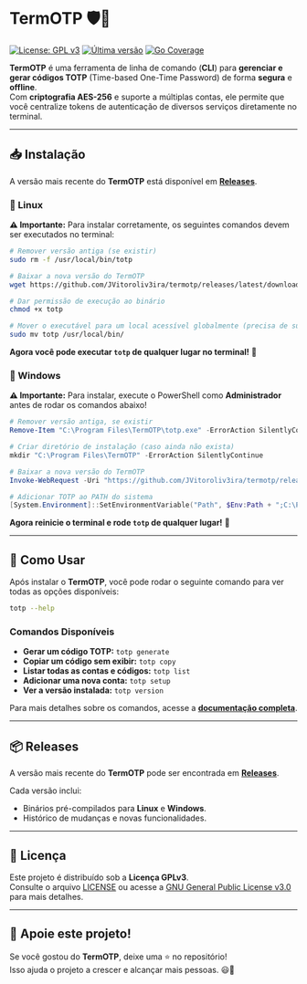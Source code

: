 # **TermOTP** 🛡️🔑

[![License: GPL v3](https://img.shields.io/badge/License-GPLv3-blue.svg)](https://www.gnu.org/licenses/gpl-3.0)
[![Última versão](https://img.shields.io/github/v/release/JVitoroliv3ira/termotp?label=Download)](https://github.com/JVitoroliv3ira/termotp/releases/latest)
[![Go Coverage](https://gocover.io/badge/github.com/JVitoroliv3ira/termotp)](https://gocover.io/github.com/JVitoroliv3ira/termotp)

**TermOTP** é uma ferramenta de linha de comando (**CLI**) para **gerenciar e gerar códigos TOTP** (Time-based One-Time Password) de forma **segura** e **offline**.  
Com **criptografia AES-256** e suporte a múltiplas contas, ele permite que você centralize tokens de autenticação de diversos serviços diretamente no terminal.

---

## **📥 Instalação**
A versão mais recente do **TermOTP** está disponível em **[Releases](https://github.com/JVitoroliv3ira/termotp/releases/latest)**.

### **🔹 Linux**
**⚠️ Importante:** Para instalar corretamente, os seguintes comandos devem ser executados no terminal:

```sh
# Remover versão antiga (se existir)
sudo rm -f /usr/local/bin/totp

# Baixar a nova versão do TermOTP
wget https://github.com/JVitoroliv3ira/termotp/releases/latest/download/totp-linux-amd64 -O totp

# Dar permissão de execução ao binário
chmod +x totp

# Mover o executável para um local acessível globalmente (precisa de sudo)
sudo mv totp /usr/local/bin/
```
**Agora você pode executar `totp` de qualquer lugar no terminal!** 🚀

### **🔹 Windows**
**⚠️ Importante:** Para instalar, execute o PowerShell como **Administrador** antes de rodar os comandos abaixo!

```powershell
# Remover versão antiga, se existir
Remove-Item "C:\Program Files\TermOTP\totp.exe" -ErrorAction SilentlyContinue

# Criar diretório de instalação (caso ainda não exista)
mkdir "C:\Program Files\TermOTP" -ErrorAction SilentlyContinue

# Baixar a nova versão do TermOTP
Invoke-WebRequest -Uri "https://github.com/JVitoroliv3ira/termotp/releases/latest/download/totp-windows-amd64.exe" -OutFile "C:\Program Files\TermOTP\totp.exe"

# Adicionar TOTP ao PATH do sistema
[System.Environment]::SetEnvironmentVariable("Path", $Env:Path + ";C:\Program Files\TermOTP", [System.EnvironmentVariableTarget]::Machine)
```

**Agora reinicie o terminal e rode `totp` de qualquer lugar!** 🎉

---

## **🚀 Como Usar**
Após instalar o **TermOTP**, você pode rodar o seguinte comando para ver todas as opções disponíveis:

```sh
totp --help
```

### **Comandos Disponíveis**
- **Gerar um código TOTP:** `totp generate`
- **Copiar um código sem exibir:** `totp copy`
- **Listar todas as contas e códigos:** `totp list`
- **Adicionar uma nova conta:** `totp setup`
- **Ver a versão instalada:** `totp version`

Para mais detalhes sobre os comandos, acesse a **[documentação completa](https://github.com/JVitoroliv3ira/termotp/wiki)**.

---

## **📦 Releases**
A versão mais recente do **TermOTP** pode ser encontrada em **[Releases](https://github.com/JVitoroliv3ira/termotp/releases/latest)**.

Cada versão inclui:
- Binários pré-compilados para **Linux** e **Windows**.
- Histórico de mudanças e novas funcionalidades.

---

## **📜 Licença**
Este projeto é distribuído sob a **Licença GPLv3**.  
Consulte o arquivo [LICENSE](./LICENSE) ou acesse a [GNU General Public License v3.0](https://www.gnu.org/licenses/gpl-3.0.html) para mais detalhes.

---

## **🌟 Apoie este projeto!**
Se você gostou do **TermOTP**, deixe uma ⭐ no repositório!  
Isso ajuda o projeto a crescer e alcançar mais pessoas. 😃🚀
